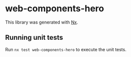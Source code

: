 # web-components-hero

This library was generated with [Nx](https://nx.dev).

## Running unit tests

Run `nx test web-components-hero` to execute the unit tests.
